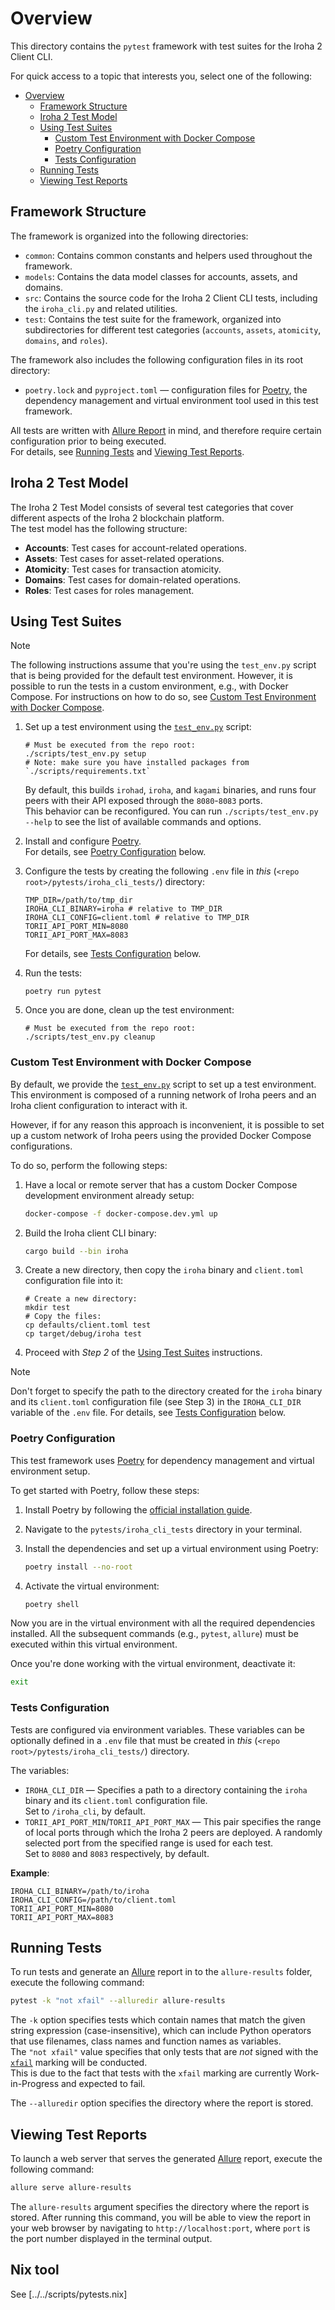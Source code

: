 # Overview

This directory contains the `pytest` framework with test suites for the Iroha 2 Client CLI.

For quick access to a topic that interests you, select one of the following:

- [Overview](#overview)
	- [Framework Structure](#framework-structure)
	- [Iroha 2 Test Model](#iroha-2-test-model)
	- [Using Test Suites](#using-test-suites)
		- [Custom Test Environment with Docker Compose](#custom-test-environment-with-docker-compose)
		- [Poetry Configuration](#poetry-configuration)
		- [Tests Configuration](#tests-configuration)
	- [Running Tests](#running-tests)
	- [Viewing Test Reports](#viewing-test-reports)

## Framework Structure

The framework is organized into the following directories:

- `common`: Contains common constants and helpers used throughout the framework.
- `models`: Contains the data model classes for accounts, assets, and domains.
- `src`: Contains the source code for the Iroha 2 Client CLI tests, including the `iroha_cli.py` and related utilities.
- `test`: Contains the test suite for the framework, organized into subdirectories for different test categories (`accounts`, `assets`, `atomicity`, `domains`, and `roles`).

The framework also includes the following configuration files in its root directory:

- `poetry.lock` and `pyproject.toml` — configuration files for [Poetry](https://python-poetry.org/), the dependency management and virtual environment tool used in this test framework.

All tests are written with [Allure Report](https://allurereport.org/) in mind, and therefore require certain configuration prior to being executed.\
For details, see [Running Tests](#running-tests) and [Viewing Test Reports](#viewing-test-reports).

## Iroha 2 Test Model

The Iroha 2 Test Model consists of several test categories that cover different aspects of the Iroha 2 blockchain platform.\
The test model has the following structure:

- **Accounts**: Test cases for account-related operations.
- **Assets**: Test cases for asset-related operations.
- **Atomicity**: Test cases for transaction atomicity.
- **Domains**: Test cases for domain-related operations.
- **Roles**: Test cases for roles management.

<!-- TODO: Add once implemented: - **Configurations**: Test configurations for the Iroha 2 platform. -->

## Using Test Suites

> [!NOTE]
> The following instructions assume that you're using the `test_env.py` script that is being provided for the default test environment.
> However, it is possible to run the tests in a custom environment, e.g., with Docker Compose.
> For instructions on how to do so, see [Custom Test Environment with Docker Compose](#custom-test-environment-with-docker-compose).

1. Set up a test environment using the [`test_env.py`](../../scripts/test_env.py) script:

	 ```shell
	 # Must be executed from the repo root:
	 ./scripts/test_env.py setup
     # Note: make sure you have installed packages from `./scripts/requirements.txt`
	 ```

   By default, this builds `irohad`, `iroha`, and `kagami` binaries, and runs four peers with their API exposed through the `8080`-`8083` ports.\
	 This behavior can be reconfigured. You can run `./scripts/test_env.py --help` to see the list of available commands and options.

2. Install and configure [Poetry](https://python-poetry.org/).\
	 For details, see [Poetry Configuration](#poetry-configuration) below.
3. Configure the tests by creating the following `.env` file in _this_ (`<repo root>/pytests/iroha_cli_tests/`) directory:

	 ```shell
     TMP_DIR=/path/to/tmp_dir
     IROHA_CLI_BINARY=iroha # relative to TMP_DIR
     IROHA_CLI_CONFIG=client.toml # relative to TMP_DIR
	 TORII_API_PORT_MIN=8080
	 TORII_API_PORT_MAX=8083
	 ```

	 For details, see [Tests Configuration](#tests-configuration) below.
4. Run the tests:

	 ```shell
	 poetry run pytest
	 ```

5. Once you are done, clean up the test environment:

	 ```shell
	 # Must be executed from the repo root:
	 ./scripts/test_env.py cleanup
	 ```

### Custom Test Environment with Docker Compose

By default, we provide the [`test_env.py`](../../scripts/test_env.py) script to set up a test environment. This environment is composed of a running network of Iroha peers and an Iroha client configuration to interact with it.

However, if for any reason this approach is inconvenient, it is possible to set up a custom network of Iroha peers using the provided Docker Compose configurations.

To do so, perform the following steps:

1. Have a local or remote server that has a custom Docker Compose development environment already setup:

	 ```bash
	 docker-compose -f docker-compose.dev.yml up
	 ```

2. Build the Iroha client CLI binary:

	 ```bash
	 cargo build --bin iroha
	 ```

3. Create a new directory, then copy the `iroha` binary and `client.toml` configuration file into it:

	 ```shell
	 # Create a new directory:
	 mkdir test
	 # Copy the files:
	 cp defaults/client.toml test
	 cp target/debug/iroha test
	 ```

4. Proceed with _Step 2_ of the [Using Test Suites](#using-test-suites) instructions.

> [!NOTE]
> Don't forget to specify the path to the directory created for the `iroha` binary and its `client.toml` configuration file (see Step 3) in the `IROHA_CLI_DIR` variable of the `.env` file.
> For details, see [Tests Configuration](#tests-configuration) below.

### Poetry Configuration

This test framework uses [Poetry](https://python-poetry.org/) for dependency management and virtual environment setup.

To get started with Poetry, follow these steps:

1. Install Poetry by following the [official installation guide](https://python-poetry.org/docs/#installation).
2. Navigate to the `pytests/iroha_cli_tests` directory in your terminal.
3. Install the dependencies and set up a virtual environment using Poetry:

   ```bash
   poetry install --no-root
   ```

4. Activate the virtual environment:

	 ```bash
	 poetry shell
	 ```

Now you are in the virtual environment with all the required dependencies installed. All the subsequent commands (e.g., `pytest`, `allure`) must be executed within this virtual environment.

Once you're done working with the virtual environment, deactivate it:

```bash
exit
```

### Tests Configuration

Tests are configured via environment variables. These variables can be optionally defined in a `.env` file that must be created in _this_ (`<repo root>/pytests/iroha_cli_tests/`) directory.

The variables:

- `IROHA_CLI_DIR` — Specifies a path to a directory containing the `iroha` binary and its `client.toml` configuration file.\
	Set to `/iroha_cli`, by default.
- `TORII_API_PORT_MIN`/`TORII_API_PORT_MAX` — This pair specifies the range of local ports through which the Iroha 2 peers are deployed. A randomly selected port from the specified range is used for each test.\
	Set to `8080` and `8083` respectively, by default.

**Example**:

```shell
IROHA_CLI_BINARY=/path/to/iroha
IROHA_CLI_CONFIG=/path/to/client.toml
TORII_API_PORT_MIN=8080
TORII_API_PORT_MAX=8083
```

## Running Tests

To run tests and generate an [Allure](https://allurereport.org/) report in to the `allure-results` folder, execute the following command:

```bash
pytest -k "not xfail" --alluredir allure-results
```

The `-k` option specifies tests which contain names that match the given string expression (case-insensitive), which can include Python operators that use filenames, class names and function names as variables.\
The `"not xfail"` value specifies that only tests that are _not_ signed with the [`xfail`](https://docs.pytest.org/en/6.2.x/skipping.html#xfail-mark-test-functions-as-expected-to-fail) marking will be conducted.\
This is due to the fact that tests with the `xfail` marking are currently Work-in-Progress and expected to fail.

The `--alluredir` option specifies the directory where the report is stored.

## Viewing Test Reports

To launch a web server that serves the generated [Allure](https://allurereport.org/) report, execute the following command:

```bash
allure serve allure-results
```

The `allure-results` argument specifies the directory where the report is stored. After running this command, you will be able to view the report in your web browser by navigating to `http://localhost:port`, where `port` is the port number displayed in the terminal output.

## Nix tool

See [../../scripts/pytests.nix]
